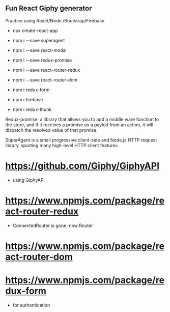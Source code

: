 ## Fun React Giphy generator

Practice using React/Node /Bootstrap/Firebase

- npx create-react-app

- npm i --save superagent

- npm i --save react-modal

- npm i --save redux-promise

- npm i --save react-router-redux

- npm i --save react-router-dom

- npm i redux-form

- npm i firebase

- npm i redux-thunk

Redux-promise, a library that allows you to add a middle ware function to the store, and if it receives a promise as a paylod from an action, it will dispatch the resolved value of that promise.


SuperAgent is a small progressive client-side and Node.js HTTP request library, sporting many high-level HTTP client features.

# https://github.com/Giphy/GiphyAPI
  - using GiphyAPI

# https://www.npmjs.com/package/react-router-redux
  - ConnectedRouter is gone; now Router

# https://www.npmjs.com/package/react-router-dom

# https://www.npmjs.com/package/redux-form
  - for authentication
